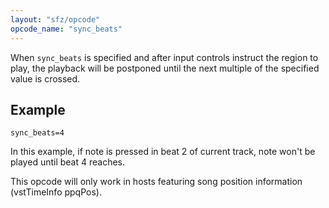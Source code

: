 ```yaml
---
layout: "sfz/opcode"
opcode_name: "sync_beats"
---
```

When `sync_beats` is specified and after input controls instruct the region to play,
the playback will be postponed until the next multiple of the specified value
is crossed.

## Example

```
sync_beats=4
```

In this example, if note is pressed in beat 2 of current track, note won't be
played until beat 4 reaches.

This opcode will only work in hosts featuring song position information
(vstTimeInfo ppqPos).
